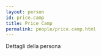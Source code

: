 ```yaml
---
layout: person
id: price.camp
title: Price Camp
permalink: people/price.camp.html
---
```


Dettagli della persona